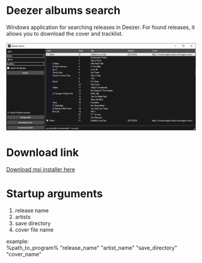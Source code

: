 # Deezer albums search
Windows application for searching releases in Deezer. For found releases, it allows you to download the cover and tracklist.  
<br>
<img src="/screenshot.png" alt="screenshot">

# Download link
[Download msi installer here](https://github.com/jakubkastner/deezer-albums-search/raw/master/deezer-albums-search_installer/Debug/deezer-albums-search_installer.msi)

# Startup arguments
1. release name
2. artists
3. save directory
4. cover file name

example:  
%path_to_program% "release_name" "artist_name" "save_directory" "cover_name"
